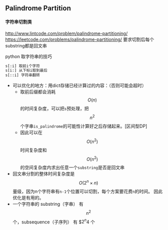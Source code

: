 ## Palindrome Partition
#### 字符串切割类
http://www.lintcode.com/problem/palindrome-partitioning/
https://leetcode.com/problems/palindrome-partitioning/
要求切割后每个substring都是回文串

python 取字符串的技巧
```py
s[:i] 取前i个字符
s[i:] 从下标i取到最后
s[::i] 字符串翻转

```


- 可以优化的地方：用dict存储已经计算过的内容：（否则可能会超时）
    - 取前后缀都会消耗 $$O(n)$$ 的时间复杂度，可以把`s`预处理，把$$n^2$$个字串`is_palindrome`的可能性计算好之后存储起来。[区间型DP]
    - 因此可以在 $$O(n^2)$$ 时间复杂度和 $$O(n^2)$$ 的空间复杂度内求出任意一个`substring`是否是回文串
- 回文串分割的整体时间复杂度是 $$O(2^n \times n)$$ 量级，因为n个字符串有`n-1`个位置可以切割，每个方案要花费`n`的时间。 因此优化是有用的。
- 一个字符串的 substring（字串） 有 $$n^2$$ 个，subsequence（子序列） 有 $$2^n$4 个